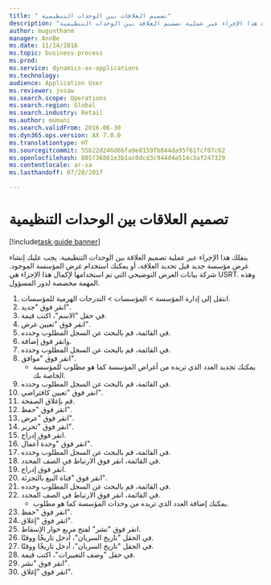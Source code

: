 ```yaml
--- 
title: " تصميم العلاقات بين الوحدات التنظيمية"
description: "ينقلك هذا الإجراء عبر عملية تصميم العلاقة بين الوحدات التنظيمية."
author: mugunthanm
manager: AnnBe
ms.date: 11/14/2016
ms.topic: business-process
ms.prod: 
ms.service: dynamics-ax-applications
ms.technology: 
audience: Application User
ms.reviewer: josaw
ms.search.scope: Operations
ms.search.region: Global
ms.search.industry: Retail
ms.author: mumani
ms.search.validFrom: 2016-06-30
ms.dyn365.ops.version: AX 7.0.0
ms.translationtype: HT
ms.sourcegitcommit: 55b22d246d6bfa9e8159fb844da95f61fcf07c62
ms.openlocfilehash: 885f36861e3b1ac0dcd3c944d4a514c3af247329
ms.contentlocale: ar-sa
ms.lasthandoff: 07/28/2017

---
```

# <a name="design-the-relationships-between-organizational-units"></a> تصميم العلاقات بين الوحدات التنظيمية

[!include[task guide banner](../includes/task-guide-banner.md)]

ينقلك هذا الإجراء عبر عملية تصميم العلاقة بين الوحدات التنظيمية. يجب عليك إنشاء غرض مؤسسة جديد قبل تحديد العلاقة، أو يمكنك استخدام غرض المؤسسة الموجود. شركة بيانات العرض التوضيحي التي تم استخدامها لإكمال هذا الإجراء هي USRT. وهذه المهمة مخصصة لدور المسؤول.

1. انتقل إلى إدارة المؤسسة > المؤسسات > التدرجات الهرمية للمؤسسات.
2. انقر فوق "جديد".
3. في حقل "الاسم"، اكتب قيمة.
4. انقر فوق "تعيين غرض".
5. في القائمة، قم بالبحث عن السجل المطلوب وحدده.
6. وانقر فوق إضافة.
7. في القائمة، قم بالبحث عن السجل المطلوب وحدده.
8. انقر فوق "موافق".
    * يمكنك تحديد العدد الذي تريده من أغراض المؤسسة كما هو مطلوب للمؤسسة الخاصة بك.  
9. في القائمة، قم بالبحث عن السجل المطلوب وحدده.
10. انقر فوق "تعيين كافتراضي‬".
11. قم بإغلاق الصفحة.
12. انقر فوق "حفظ".
13. انقر فوق "عرض".
14. انقر فوق "تحرير".
15. انقر فوق إدراج.
16. انقر فوق "وحدة أعمال".
17. في القائمة، قم بالبحث عن السجل المطلوب وحدده.
18. في القائمة، انقر فوق الارتباط في الصف المحدد.
19. انقر فوق إدراج.
20. انقر فوق "قناة البيع بالتجزئة‬".
21. في القائمة، قم بالبحث عن السجل المطلوب وحدده.
22. في القائمة، انقر فوق الارتباط في الصف المحدد.
    * يمكنك إضافة العدد الذي تريده من وحدات المؤسسة كما هو مطلوب.  
23. انقر فوق "حفظ".
24. انقر فوق "إغلاق".
25. انقر فوق "نشر" لفتح مربع حوار الإسقاط‬.
26. في الحقل "تاريخ السريان"، أدخل تاريخًا ووقتًا.
27. في الحقل "تاريخ السريان"، أدخل تاريخًا ووقتًا.
28. في حقل "وصف التغييرات‬"، اكتب قيمة.
29. انقر فوق "نشر".
30. انقر فوق "إغلاق".


